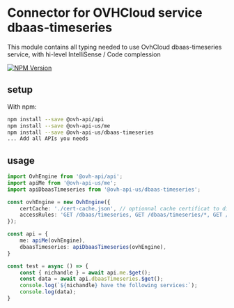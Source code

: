 # Connector for OVHCloud service dbaas-timeseries

This module contains all typing needed to use OvhCloud dbaas-timeseries service, with hi-level IntelliSense / Code complession

[![NPM Version](https://img.shields.io/npm/v/@ovh-api-us/dbaas-timeseries.svg?style=flat)](https://www.npmjs.org/package/@ovh-api-us/dbaas-timeseries)

## setup

With npm:
````bash
npm install --save @ovh-api/api
npm install --save @ovh-api-us/me
npm install --save @ovh-api-us/dbaas-timeseries
... Add all APIs you needs
````

## usage

````typescript
import OvhEngine from '@ovh-api/api';
import apiMe from '@ovh-api-us/me';
import apiDbaasTimeseries from '@ovh-api-us/dbaas-timeseries';

const ovhEngine = new OvhEngine({ 
    certCache: './cert-cache.json', // optionnal cache certificat to disk
    accessRules: 'GET /dbaas/timeseries, GET /dbaas/timeseries/*, GET /me', // optionnal limit the requested privileges.
});

const api = {
    me: apiMe(ovhEngine),
    dbaasTimeseries: apiDbaasTimeseries(ovhEngine),
}

const test = async () => {
    const { nichandle } = await api.me.$get();
    const data = await api.dbaasTimeseries.$get();
    console.log(`${nichandle} have the following services:`);
    console.log(data);
}

````